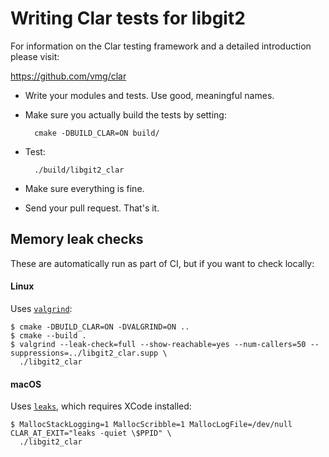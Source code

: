 Writing Clar tests for libgit2
==============================

For information on the Clar testing framework and a detailed introduction
please visit:

https://github.com/vmg/clar


* Write your modules and tests. Use good, meaningful names.

* Make sure you actually build the tests by setting:

        cmake -DBUILD_CLAR=ON build/

* Test:

        ./build/libgit2_clar

* Make sure everything is fine.

* Send your pull request. That's it.


Memory leak checks
------------------

These are automatically run as part of CI, but if you want to check locally:

#### Linux

Uses [`valgrind`](http://www.valgrind.org/):

```console
$ cmake -DBUILD_CLAR=ON -DVALGRIND=ON ..
$ cmake --build .
$ valgrind --leak-check=full --show-reachable=yes --num-callers=50 --suppressions=../libgit2_clar.supp \
  ./libgit2_clar
```

#### macOS

Uses [`leaks`](https://developer.apple.com/library/archive/documentation/Performance/Conceptual/ManagingMemory/Articles/FindingLeaks.html), which requires XCode installed:

```console
$ MallocStackLogging=1 MallocScribble=1 MallocLogFile=/dev/null CLAR_AT_EXIT="leaks -quiet \$PPID" \
  ./libgit2_clar
```
